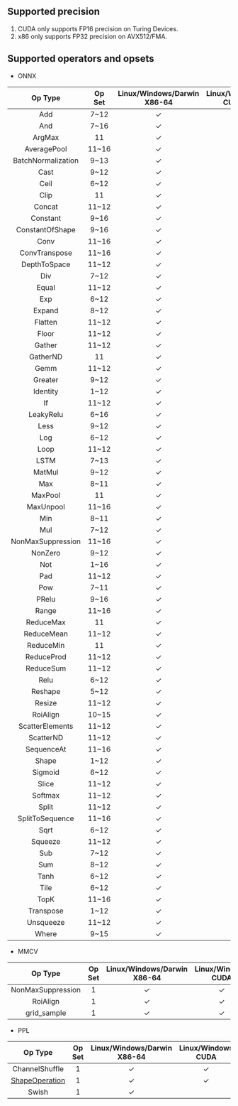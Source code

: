 ## Supported precision

1. CUDA only supports FP16 precision on Turing Devices.
2. x86 only supports FP32 precision on AVX512/FMA.


## Supported operators and opsets

* ONNX

| Op Type            | Op Set | Linux/Windows/Darwin X86-64 | Linux/Windows CUDA |
|:------------------:|:------:|:---------------------------:|:------------------:|
| Add                | 7~12   | &check;                     | &check;            |
| And                | 7~16   | &check;                     | &check;            |
| ArgMax             | 11     | &check;                     | &check;            |
| AveragePool        | 11~16  | &check;                     | &check;            |
| BatchNormalization | 9~13   | &check;                     | &check;            |
| Cast               | 9~12   | &check;                     | &check;            |
| Ceil               | 6~12   | &check;                     | &check;            |
| Clip               | 11     | &check;                     | &check;            |
| Concat             | 11~12  | &check;                     | &check;            |
| Constant           | 9~16   | &check;                     |                    |
| ConstantOfShape    | 9~16   | &check;                     | &check;            |
| Conv               | 11~16  | &check;                     | &check;            |
| ConvTranspose      | 11~16  | &check;                     | &check;            |
| DepthToSpace       | 11~12  | &check;                     | &check;            |
| Div                | 7~12   | &check;                     | &check;            |
| Equal              | 11~12  | &check;                     | &check;            |
| Exp                | 6~12   | &check;                     | &check;            |
| Expand             | 8~12   | &check;                     | &check;            |
| Flatten            | 11~12  | &check;                     | &check;            |
| Floor              | 11~12  | &check;                     | &check;            |
| Gather             | 11~12  | &check;                     | &check;            |
| GatherND           | 11     | &check;                     | &check;            |
| Gemm               | 11~12  | &check;                     | &check;            |
| Greater            | 9~12   | &check;                     | &check;            |
| Identity           | 1~12   | &check;                     | &check;            |
| If                 | 11~12  | &check;                     | &check;            |
| LeakyRelu          | 6~16   | &check;                     | &check;            |
| Less               | 9~12   | &check;                     | &check;            |
| Log                | 6~12   | &check;                     | &check;            |
| Loop               | 11~12  | &check;                     | &check;            |
| LSTM               | 7~13   | &check;                     | &check;            |
| MatMul             | 9~12   | &check;                     | &check;            |
| Max                | 8~11   | &check;                     | &check;            |
| MaxPool            | 11     | &check;                     | &check;            |
| MaxUnpool          | 11~16  | &check;                     | &check;            |
| Min                | 8~11   | &check;                     | &check;            |
| Mul                | 7~12   | &check;                     | &check;            |
| NonMaxSuppression  | 11~16  | &check;                     | &check;            |
| NonZero            | 9~12   | &check;                     | &check;            |
| Not                | 1~16   | &check;                     | &check;            |
| Pad                | 11~12  | &check;                     | &check;            |
| Pow                | 7~11   | &check;                     | &check;            |
| PRelu              | 9~16   | &check;                     |                    |
| Range              | 11~16  | &check;                     | &check;            |
| ReduceMax          | 11     | &check;                     | &check;            |
| ReduceMean         | 11~12  | &check;                     | &check;            |
| ReduceMin          | 11     | &check;                     | &check;            |
| ReduceProd         | 11~12  | &check;                     | &check;            |
| ReduceSum          | 11~12  | &check;                     | &check;            |
| Relu               | 6~12   | &check;                     | &check;            |
| Reshape            | 5~12   | &check;                     | &check;            |
| Resize             | 11~12  | &check;                     | &check;            |
| RoiAlign           | 10~15  | &check;                     | &check;            |
| ScatterElements    | 11~12  | &check;                     | &check;            |
| ScatterND          | 11~12  | &check;                     | &check;            |
| SequenceAt         | 11~16  | &check;                     | &check;            |
| Shape              | 1~12   | &check;                     | &check;            |
| Sigmoid            | 6~12   | &check;                     | &check;            |
| Slice              | 11~12  | &check;                     | &check;            |
| Softmax            | 11~12  | &check;                     | &check;            |
| Split              | 11~12  | &check;                     | &check;            |
| SplitToSequence    | 11~16  | &check;                     | &check;            |
| Sqrt               | 6~12   | &check;                     | &check;            |
| Squeeze            | 11~12  | &check;                     | &check;            |
| Sub                | 7~12   | &check;                     | &check;            |
| Sum                | 8~12   | &check;                     |                    |
| Tanh               | 6~12   | &check;                     | &check;            |
| Tile               | 6~12   | &check;                     | &check;            |
| TopK               | 11~16  | &check;                     | &check;            |
| Transpose          | 1~12   | &check;                     | &check;            |
| Unsqueeze          | 11~12  | &check;                     | &check;            |
| Where              | 9~15   | &check;                     | &check;            |

* MMCV

| Op Type           | Op Set | Linux/Windows/Darwin X86-64 | Linux/Windows CUDA |
|:-----------------:|:------:|:---------------------------:|:------------------:|
| NonMaxSuppression | 1      | &check;                     | &check;            |
| RoiAlign          | 1      | &check;                     | &check;            |
| grid_sample       | 1      | &check;                     | &check;            |

* PPL

| Op Type                              | Op Set | Linux/Windows/Darwin X86-64 | Linux/Windows CUDA |
|:------------------------------------:|:------:|:---------------------------:|:------------------:|
| ChannelShuffle                       | 1      | &check;                     | &check;            |
| [ShapeOperation](shape_operation.md) | 1      | &check;                     | &check;            |
| Swish                                | 1      | &check;                     |                    |
